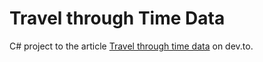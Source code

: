 # Travel through Time Data

C# project to the article [Travel through time data](https://dev.to/giannoudis/travel-through-time-data-2op1) on dev.to.
